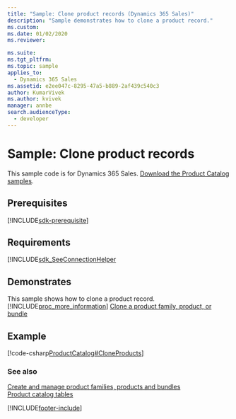 ```yaml
---
title: "Sample: Clone product records (Dynamics 365 Sales)"
description: "Sample demonstrates how to clone a product record."
ms.custom: 
ms.date: 01/02/2020
ms.reviewer: 

ms.suite: 
ms.tgt_pltfrm: 
ms.topic: sample
applies_to: 
  - Dynamics 365 Sales
ms.assetid: e2ee047c-8295-47a5-b889-2af439c540c3
author: KumarVivek
ms.author: kvivek
manager: annbe
search.audienceType: 
  - developer
---
```

# Sample: Clone product records

This sample code is for Dynamics 365 Sales. [Download the Product Catalog samples](https://github.com/microsoft/Dynamics365-Apps-Samples/tree/master/sales/CloneProductRecords).

## Prerequisites
[!INCLUDE[sdk-prerequisite](../../includes/sdk-prerequisite.md)]
  
## Requirements  
[!INCLUDE[sdk_SeeConnectionHelper](../../customerengagement/on-premises/includes/sdk-seeconnectionhelper.md)
  
## Demonstrates  
 This sample shows how to clone a product record. [!INCLUDE[proc_more_information](../../includes/proc-more-information.md)] [Clone a product family, product, or bundle](create-manage-product-families-products-bundles-product-properties.md#Clone)  
  
## Example  
 [!code-csharp[ProductCatalog#CloneProducts](../../snippets/csharp/CRMV8/productcatalog/cs/cloneproducts.cs#cloneproducts)]  
  
### See also  
 [Create and manage product families, products and bundles](create-manage-product-families-products-bundles-product-properties.md)   
 [Product catalog tables](product-catalog-entities.md)


[!INCLUDE[footer-include](../../includes/footer-banner.md)]
